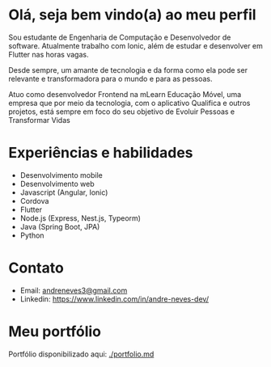 # Olá, seja bem vindo(a) ao meu perfil

Sou estudante de Engenharia de Computação e Desenvolvedor de software. Atualmente trabalho com Ionic, além de estudar e desenvolver em Flutter nas horas vagas.

Desde sempre, um amante de tecnologia e da forma como ela pode ser relevante e transformadora para o mundo e para as pessoas.

Atuo como desenvolvedor Frontend na mLearn Educação Móvel, uma empresa que por meio da tecnologia, com o aplicativo Qualifica e outros projetos, está sempre em foco do seu objetivo de Evoluir Pessoas e Transformar Vidas


# Experiências e habilidades

- Desenvolvimento mobile
- Desenvolvimento web
- Javascript (Angular, Ionic)
- Cordova
- Flutter
- Node.js (Express, Nest.js, Typeorm)
- Java (Spring Boot, JPA)
- Python



# Contato

- Email: andreneves3@gmail.com
- Linkedin: https://www.linkedin.com/in/andre-neves-dev/

# Meu portfólio

Portfólio disponibilizado aqui: [./portfolio.md](./portfolio/index.md)  

<!--
**AndreNeves97/AndreNeves97** is a ✨ _special_ ✨ repository because its `README.md` (this file) appears on your GitHub profile.

Here are some ideas to get you started:

- 🔭 I’m currently working on ...
- 🌱 I’m currently learning ...
- 👯 I’m looking to collaborate on ...
- 🤔 I’m looking for help with ...
- 💬 Ask me about ...
- 📫 How to reach me: ...
- 😄 Pronouns: ...
- ⚡ Fun fact: ...
-->
